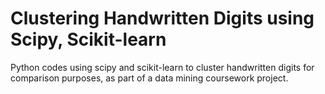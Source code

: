 # Clustering Handwritten Digits using Scipy, Scikit-learn

Python codes using scipy and scikit-learn to cluster handwritten digits for comparison purposes, as part of a data mining coursework project.